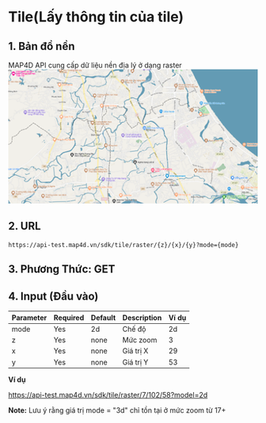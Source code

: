 
# Tile(Lấy thông tin của tile)
## 1. Bản đồ nền
MAP4D API cung cấp dữ liệu nền địa lý ở dạng raster
[![Tile](../resources/tile.png)](https://map4d.vn)

## 2. URL
```
https://api-test.map4d.vn/sdk/tile/raster/{z}/{x}/{y}?mode={mode}
```
## 3. Phương Thức: GET
## 4. Input (Đầu vào)
| Parameter     |Required | Default  | Description |Ví dụ| 
|---------------|---------|----------|------------ |-----|
| mode          |Yes      | 2d       | Chế độ      |2d   |
| z             |Yes      | none     | Mức zoom    |3    |
| x             |Yes      | none     | Giá trị X   |29   |
| y             |Yes      | none     | Giá trị Y   |53   |

**Ví dụ**

https://api-test.map4d.vn/sdk/tile/raster/7/102/58?model=2d


**Note:** Lưu ý rằng giá trị mode = "3d" chỉ tồn tại ở mức zoom từ 17+